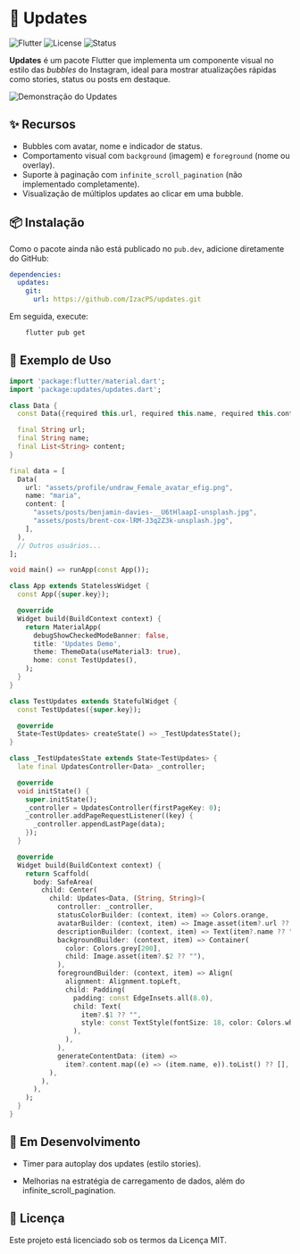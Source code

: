 # 🫧 Updates

![Flutter](https://img.shields.io/badge/Made%20with-Flutter-blue)
![License](https://img.shields.io/badge/license-MIT-green)
![Status](https://img.shields.io/badge/status-100%25%20Funcional-success)

**Updates** é um pacote Flutter que implementa um componente visual no estilo das *bubbles* do Instagram, ideal para mostrar atualizações rápidas como stories, status ou posts em destaque.

![Demonstração do Updates](https://github.com/IzacPS/updates/blob/main/images/output.gif)

## ✨ Recursos

- Bubbles com avatar, nome e indicador de status.
- Comportamento visual com `background` (imagem) e `foreground` (nome ou overlay).
- Suporte à paginação com `infinite_scroll_pagination` (não implementado completamente).
- Visualização de múltiplos updates ao clicar em uma bubble.

## 📦 Instalação

Como o pacote ainda não está publicado no `pub.dev`, adicione diretamente do GitHub:

```yaml
dependencies:
  updates:
    git:
      url: https://github.com/IzacPS/updates.git
```

Em seguida, execute: 
```bash
    flutter pub get
```

## 🚀 Exemplo de Uso

```dart
import 'package:flutter/material.dart';
import 'package:updates/updates.dart';

class Data {
  const Data({required this.url, required this.name, required this.content});

  final String url;
  final String name;
  final List<String> content;
}

final data = [
  Data(
    url: "assets/profile/undraw_Female_avatar_efig.png",
    name: "maria",
    content: [
      "assets/posts/benjamin-davies-__U6tHlaapI-unsplash.jpg",
      "assets/posts/brent-cox-lRM-J3q2Z3k-unsplash.jpg",
    ],
  ),
  // Outros usuários...
];

void main() => runApp(const App());

class App extends StatelessWidget {
  const App({super.key});

  @override
  Widget build(BuildContext context) {
    return MaterialApp(
      debugShowCheckedModeBanner: false,
      title: 'Updates Demo',
      theme: ThemeData(useMaterial3: true),
      home: const TestUpdates(),
    );
  }
}

class TestUpdates extends StatefulWidget {
  const TestUpdates({super.key});

  @override
  State<TestUpdates> createState() => _TestUpdatesState();
}

class _TestUpdatesState extends State<TestUpdates> {
  late final UpdatesController<Data> _controller;

  @override
  void initState() {
    super.initState();
    _controller = UpdatesController(firstPageKey: 0);
    _controller.addPageRequestListener((key) {
      _controller.appendLastPage(data);
    });
  }

  @override
  Widget build(BuildContext context) {
    return Scaffold(
      body: SafeArea(
        child: Center(
          child: Updates<Data, (String, String)>(
            controller: _controller,
            statusColorBuilder: (context, item) => Colors.orange,
            avatarBuilder: (context, item) => Image.asset(item?.url ?? ""),
            descriptionBuilder: (context, item) => Text(item?.name ?? ""),
            backgroundBuilder: (context, item) => Container(
              color: Colors.grey[200],
              child: Image.asset(item?.$2 ?? ""),
            ),
            foregroundBuilder: (context, item) => Align(
              alignment: Alignment.topLeft,
              child: Padding(
                padding: const EdgeInsets.all(8.0),
                child: Text(
                  item?.$1 ?? "",
                  style: const TextStyle(fontSize: 18, color: Colors.white),
                ),
              ),
            ),
            generateContentData: (item) =>
              item?.content.map((e) => (item.name, e)).toList() ?? [],
          ),
        ),
      ),
    );
  }
}
```

## 📌 Em Desenvolvimento
- Timer para autoplay dos updates (estilo stories).

- Melhorias na estratégia de carregamento de dados, além do infinite_scroll_pagination.


## 📄 Licença
Este projeto está licenciado sob os termos da Licença MIT.
